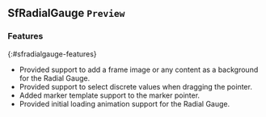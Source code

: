 ## SfRadialGauge `Preview`

### Features
{:#sfradialgauge-features}

* Provided support to add a frame image or any content as a background for the Radial Gauge.
* Provided support to select discrete values when dragging the pointer.
* Added marker template support to the marker pointer. 
* Provided initial loading animation support for the Radial Gauge. 